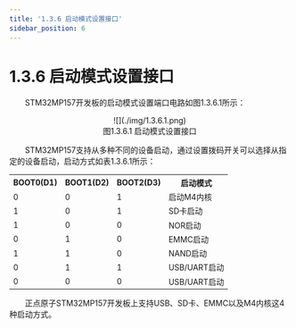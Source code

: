 ```yaml
---
title: '1.3.6 启动模式设置接口'
sidebar_position: 6
---
```


# 1.3.6 启动模式设置接口

&emsp;&emsp;STM32MP157开发板的启动模式设置端口电路如图1.3.6.1所示：

<center>
![](./img/1.3.6.1.png)<br/>
图1.3.6.1 启动模式设置接口
</center>


&emsp;&emsp;STM32MP157支持从多种不同的设备启动，通过设置拨码开关可以选择从指定的设备启动，启动方式如表1.3.6.1所示：

<div class="stm32mp157_center-table-div">
<table class="stm32mp157_center-table-div">
  <tr>
    <th>BOOT0(D1)</th>
    <th>BOOT1(D2)</th>
    <th>BOOT2(D3)</th>
    <th>启动模式</th>
  </tr>
  <tr>
    <td>0</td>
    <td>0</td>
    <td>1</td>
    <td>启动M4内核</td>
  </tr>
  <tr>
    <td>1</td>
    <td>0</td>
    <td>1</td>
    <td>SD卡启动</td>
  </tr>
  <tr>
    <td>1</td>
    <td>0</td>
    <td>0</td>
    <td>NOR启动</td>
  </tr>
  <tr>
    <td>0</td>
    <td>1</td>
    <td>0</td>
    <td>EMMC启动</td>
  </tr>
  <tr>
    <td>1</td>
    <td>1</td>
    <td>0</td>
    <td>NAND启动</td>
  </tr>
  <tr>
    <td>0</td>
    <td>1</td>
    <td>1</td>
    <td>USB/UART启动</td>
  </tr>
  <tr>
    <td>0</td>
    <td>0</td>
    <td>0</td>
    <td>USB/UART启动</td>
  </tr>
</table>
</div>

&emsp;&emsp;正点原子STM32MP157开发板上支持USB、SD卡、EMMC以及M4内核这4种启动方式。
















